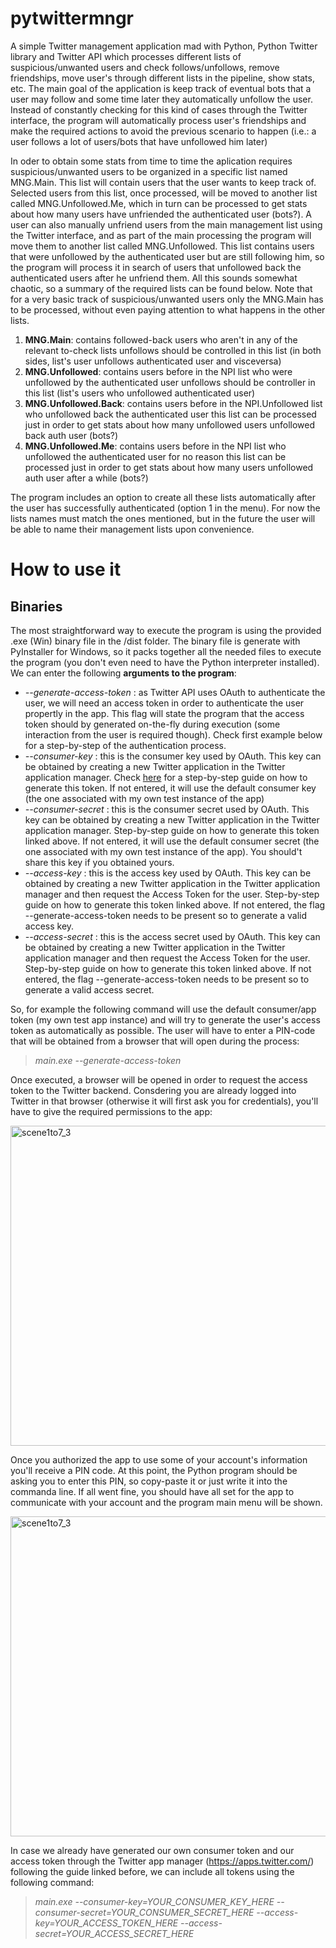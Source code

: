 # pytwittermngr
A simple Twitter management application mad with Python, Python Twitter library and Twitter API which processes different lists of suspicious/unwanted users and check follows/unfollows, remove friendships, move user's through different lists in the pipeline, show stats, etc. The main goal of the application is keep track of eventual bots that a user may follow and some time later they automatically unfollow the user. Instead of constantly checking for this kind of cases through the Twitter interface, the program will automatically process user's friendships and make the required actions to avoid the previous scenario to happen (i.e.: a user follows a lot of users/bots that have unfollowed him later)

In oder to obtain some stats from time to time the aplication requires suspicious/unwanted users to be organized in a specific list named MNG.Main. This list will contain users that the user wants to keep track of. Selected users from this list, once processed, will be moved to another list called MNG.Unfollowed.Me, which in turn can be processed to get stats about how many users have unfriended the authenticated user (bots?). A user can also manually unfriend users from the main management list using the Twitter interface, and as part of the main processing the program will move them to another list called MNG.Unfollowed. This list contains users that were unfollowed by the authenticated user but are still following him, so the program will process it in search of users that unfollowed back the authenticated users after he unfriend them. All this sounds somewhat chaotic, so a summary of the required lists can be found below. Note that for a very basic track of suspicious/unwanted users only the MNG.Main has to be processed, without even paying attention to what happens in the other lists.

1. **MNG.Main**: contains followed-back users who aren't in any of the relevant to-check lists unfollows should be controlled in this list (in both sides, list's user unfollows authenticated user and visceversa)
2. **MNG.Unfollowed**: contains users before in the NPI list who were unfollowed by the authenticated user unfollows should be controller in this list (list's users who unfollowed authenticated user)
3. **MNG.Unfollowed.Back**: contains users before in the NPI.Unfollowed list who unfollowed back the authenticated user this list can be processed just in order to get stats about how many unfollowed users unfollowed back auth user (bots?)
4. **MNG.Unfollowed.Me**: contains users before in the NPI list who unfollowed the authenticated user for no reason this list can be processed just in order to get stats about how many users unfollowed auth user after a while (bots?)

The program includes an option to create all these lists automatically after the user has successfully authenticated (option 1 in the menu). For now the lists names must match the ones mentioned, but in the future the user will be able to name their management lists upon convenience.

# How to use it

## Binaries

The most straightforward way to execute the program is using the provided .exe (Win) binary file in the /dist folder. The binary file is generate with PyInstaller for Windows, so it packs together all the needed files to execute the program (you don't even need to have the Python interpreter installed). We can enter the following **arguments to the program**:

- *--generate-access-token* : as Twitter API uses OAuth to authenticate the user, we will need an access token in order to authenticate the user propertly in the app. This flag will state the program that the access token should by generated on-the-fly during execution (some interaction from the user is required though). Check first example below for a step-by-step of the authentication process.
- *--consumer-key* : this is the consumer key used by OAuth. This key can be obtained by creating a new Twitter application in the Twitter application manager. Check [here](https://python-twitter.readthedocs.io/en/latest/getting_started.html#getting-your-application-tokens) for a step-by-step guide on how to generate this token. If not entered, it will use the default consumer key (the one associated with my own test instance of the app)
- *--consumer-secret* : this is the consumer secret used by OAuth. This key can be obtained by creating a new Twitter application in the Twitter application manager. Step-by-step guide on how to generate this token linked above. If not entered, it will use the default consumer secret (the one associated with my own test instance of the app). You should't share this key if you obtained yours.
- *--access-key* : this is the access key used by OAuth. This key can be obtained by creating a new Twitter application in the Twitter application manager and then request the Access Token for the user. Step-by-step guide on how to generate this token linked above. If not entered, the flag --generate-access-token needs to be present so to generate a valid access key.
- *--access-secret* : this is the access secret used by OAuth. This key can be obtained by creating a new Twitter application in the Twitter application manager and then request the Access Token for the user. Step-by-step guide on how to generate this token linked above. If not entered, the flag --generate-access-token needs to be present so to generate a valid access secret.

So, for example the following command will use the default consumer/app token (my own test app instance) and will try to generate the user's access token as automatically as possible. The user will have to enter a PIN-code that will be obtained from a browser that will open during the process:

> *main.exe --generate-access-token*

Once executed, a browser will be opened in order to request the access token to the Twitter backend. Consdering you are already logged into Twitter in that browser (otherwise it will first ask you for credentials), you'll have to give the required permissions to the app:

<img src="https://user-images.githubusercontent.com/5633645/39858693-b4f6bd0a-540d-11e8-9edb-7d9d43b97ce6.png" alt="scene1to7_3" style="max-width:100%" width="512" heigth="512">

Once you authorized the app to use some of your account's information you'll receive a PIN code. At this point, the Python program should be asking you to enter this PIN, so copy-paste it or just write it into the commanda line. If all went fine, you should have all set for the app to communicate with your account and the program main menu will be shown.

<img src="https://user-images.githubusercontent.com/5633645/39858697-b7eebaee-540d-11e8-8579-3ebf6f12ed42.png" alt="scene1to7_3" style="max-width:100%" width="512" heigth="512">

In case we already have generated our own consumer token and our access token through the Twitter app manager (https://apps.twitter.com/) following the guide linked before, we can include all tokens using the following command:

> *main.exe --consumer-key=YOUR_CONSUMER_KEY_HERE --consumer-secret=YOUR_CONSUMER_SECRET_HERE --access-key=YOUR_ACCESS_TOKEN_HERE --access-secret=YOUR_ACCESS_SECRET_HERE*
